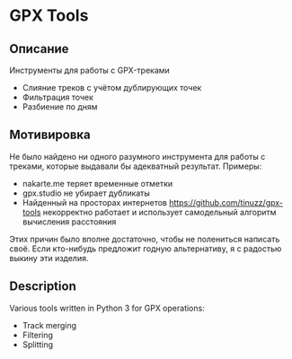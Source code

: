 # GPX Tools

## Описание

Инструменты для работы с GPX-треками
- Слияние треков с учётом дублирующих точек
- Фильтрация точек
- Разбиение по дням

## Мотивировка

Не было найдено ни одного разумного инструмента для работы с треками, которые выдавали бы адекватный результат.
Примеры:
- nakarte.me теряет временные отметки
- gpx.studio не убирает дубликаты
- Найденный на просторах интернетов https://github.com/tinuzz/gpx-tools некорректно работает и использует самодельный алгоритм вычисления расстояния

Этих причин было вполне достаточно, чтобы не полениться написать своё. Если кто-нибудь предложит годную альтернативу, я с радостью выкину эти изделия.

## Description

Various tools written in Python 3 for GPX operations:
- Track merging
- Filtering
- Splitting

